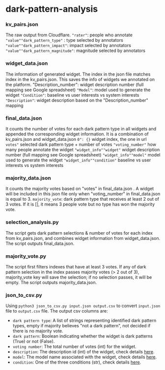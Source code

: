 # dark-pattern-analysis

### kv_pairs.json
The raw output from Cloudflare.
`"rater"`: people who annotate
`"value""dark_pattern_type"` : type selected by annotators
`"value""dark_pattern_impact"`: impact selected by annotators
`"value""dark_pattern_magnitude"`: magnitude selected by annotators

### widget_data.json
The information of generated widget. The index in the json file matches index in the kv_pairs.json. This saves the info of widgets we annotated on the platform.
"Description_number": widget description number (full mapping see Google spreadsheet)
`"Model"`: model used to generate the widget
`"Condition"`: baseline vs user interests vs system interests
`"Description"`: widget description based on the "Description_number" mapping

### final_data.json
It counts the number of votes for each dark pattern type in all widgets and appended the corresponding widget information. It is a combination of kv_pairs.json and widget_data.json
`0": {}` widget index, the one in url
`votes"` selected dark pattern type + number of votes
`"voting_number"` how many people annotate the widget
`"widget_info""widget"` widget description number (full mapping see Google spreadsheet)
`"widget_info""model"` model used to generate the widget
`"widget_info""condition"` baseline vs user interests vs system interests

### majority_data.json
It counts the majority votes based on "votes" in final_data.json . A widget will be included in this json file only when "voting_number" in final_data.json is equal to 3.
`majority_vote`: dark pattern type that receives at least 2 out of 3 votes. If it is [], it means 3 people vote but no type has won the majority vote.

### selection_analysis.py
The script gets dark pattern selections & number of votes for each index from kv_pairs.json, and combines widget information from widget_data.json. The script outputs final_data.json.

### majority_vote.py
The script first filters indexes that have at least 3 votes. If any of dark pattern selection in the index passes majority votes (> 2 out of 3), majority_vote key will save the selection; if no selection passes, it will be empty. The script outputs majority_data.json.

### json_to_csv.py
Using `python3 json_to_csv.py input.json output.csv` to convert `input.json` file to `output.csv` file. The output csv columns are:
- `dark pattern type`: A list of strings representing identified dark pattern types, empty if majority believes "not a dark pattern", not decided if there is no majority vote.
- `dark pattern`: Boolean indicating whether the widget is dark patterns (True) or not (False).
- `voting number`: The total number of votes (int) for the widget.
- `description`: The description id (int) of the widget, check details [here](https://docs.google.com/spreadsheets/d/17g19N_DnZZWXIRgurnMSl8zRFJguM2tneHYmeVxebFw/edit?usp=sharing).
- `model`: The model name associated with the widget, check details [here](https://docs.google.com/spreadsheets/d/17g19N_DnZZWXIRgurnMSl8zRFJguM2tneHYmeVxebFw/edit?usp=sharing). 
- `condition`: One of the three conditions (str), check details [here](https://docs.google.com/spreadsheets/d/17g19N_DnZZWXIRgurnMSl8zRFJguM2tneHYmeVxebFw/edit?usp=sharing).

